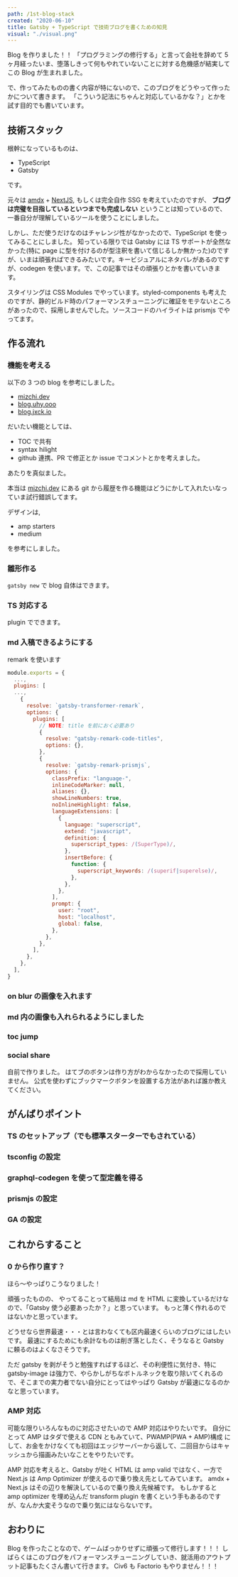 ```yaml
---
path: /1st-blog-stack
created: "2020-06-10"
title: Gatsby + TypeScript で技術ブログを書くための知見
visual: "./visual.png"
---
```


Blog を作りました！！
「プログラミングの修行する」と言って会社を辞めて 5 ヶ月経ったいま、堕落しきって何もやれていないことに対する危機感が結実してこの Blog が生まれました。

で、作ってみたものの書く内容が特にないので、このブログをどうやって作ったかについて書きます。
「こういう記法にちゃんと対応しているかな？」とかを試す目的でも書いています。

## 技術スタック

根幹になっているものは、

- TypeScript
- Gatsby

です。

元々は [amdx](https://github.com/mizchi/amdx) + [NextJS](https://nextjs.org/), もしくは完全自作 SSG を考えていたのですが、 **ブログは完璧を目指しているといつまでも完成しない** ということは知っているので、一番自分が理解しているツールを使うことにしました。

しかし、ただ使うだけなのはチャレンジ性がなかったので、TypeScript を使ってみることにしました。
知っている限りでは Gatsby には TS サポートが全然なかった(特に page に型を付けるのが型注釈を書いて信じるしか無かった)のですが、いまは頑張ればできるみたいです。キービジュアルにネタバレがあるのですが、codegen を使います。で、この記事ではその頑張りとかを書いていきます。

スタイリングは CSS Modules でやっています。styled-components も考えたのですが、静的ビルド時のパフォーマンスチューニングに確証をモテないところがあったので、採用しませんでした。ソースコードのハイライトは prismjs でやってます。

## 作る流れ

### 機能を考える

以下の 3 つの blog を参考にしました。

- [mizchi.dev](https://mizchi.dev/)
- [blog.uhy.ooo](https://blog.uhy.ooo/)
- [blog.jxck.io](https://blog.jxck.io/)

だいたい機能としては、

- TOC で共有
- syntax hilight
- github 連携、PR で修正とか issue でコメントとかを考えました。

あたりを真似ました。

本当は [mizchi.dev](https://mizchi.dev/) にある git から履歴を作る機能はどうにかして入れたいなっていま試行錯誤してます。

デザインは,

- amp starters
- medium

を参考にしました。

### 雛形作る

`gatsby new` で blog 自体はできます。

### TS 対応する

plugin でできます。

### md 入稿できるようにする

remark を使います

```javascript:title=gatsby-config.js
module.exports = {
  ...,
  plugins: [
  ...,
    {
      resolve: `gatsby-transformer-remark`,
      options: {
        plugins: [
          // NOTE: title を前におく必要あり
          {
            resolve: "gatsby-remark-code-titles",
            options: {},
          },
          {
            resolve: `gatsby-remark-prismjs`,
            options: {
              classPrefix: "language-",
              inlineCodeMarker: null,
              aliases: {},
              showLineNumbers: true,
              noInlineHighlight: false,
              languageExtensions: [
                {
                  language: "superscript",
                  extend: "javascript",
                  definition: {
                    superscript_types: /(SuperType)/,
                  },
                  insertBefore: {
                    function: {
                      superscript_keywords: /(superif|superelse)/,
                    },
                  },
                },
              ],
              prompt: {
                user: "root",
                host: "localhost",
                global: false,
              },
            },
          },
        ],
      },
    },
  ],
}
```

### on blur の画像を入れます

### md 内の画像も入れられるようにしました

### toc jump

### social share

自前で作りました。
はてブのボタンは作り方がわからなかったので採用していません。
公式を使わずにブックマークボタンを設置する方法があれば誰か教えてください。

## がんばりポイント

### TS のセットアップ（でも標準スターターでもされている）

### tsconfig の設定

### graphql-codegen を使って型定義を得る

### prismjs の設定

### GA の設定

## これからすること

### 0 から作り直す？

ほら〜やっぱりこうなりました！

頑張ったものの、 やってることって結局は md を HTML に変換しているだけなので、「Gatsby 使う必要あったか？」と思っています。
もっと薄く作れるのではないかと思っています。

どうせなら世界最速・・・とは言わなくても区内最速くらいのブログにはしたいです。
最速にするためにも余計なものは削ぎ落としたく、そうなると Gatsby に頼るのはよくなさそうです。

ただ gatsby を剥がそうと勉強すればするほど、その利便性に気付き、特に gatsby-image は強力で、やらかしがちなボトルネックを取り除いてくれるので、そこまでの実力者でない自分にとってはやっぱり Gatsby が最速になるのかなと思っています。

### AMP 対応

可能な限りいろんなものに対応させたいので AMP 対応はやりたいです。
自分にとって AMP はタダで使える CDN ともみていて、PWAMP(PWA + AMP)構成 にして、お金をかけなくても初回はエッジサーバーから返して、二回目からはキャッシュから描画みたいなことをやりたいです。

AMP 対応を考えると、Gatsby が吐く HTML は amp valid ではなく、一方で Next.js は Amp Optimizer が使えるので乗り換え先としてみています。
amdx + Next.js はその辺りを解決しているので乗り換え先候補です。
もしかすると amp optimizer を埋め込んだ transform plugin を書くという手もあるのですが、なんか大変そうなので乗り気にはならないです。

## おわりに

Blog を作ったことなので、ゲームばっかりせずに頑張って修行します！！！
しばらくはこのブログをパフォーマンスチューニングしていき、就活用のアウトプット記事もたくさん書いて行きます。
Civ6 も Factorio もやりません！！！
